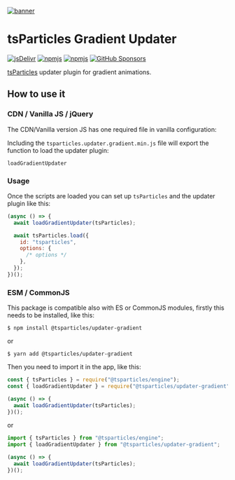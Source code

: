 [![banner](https://particles.js.org/images/banner3.png)](https://particles.js.org)

# tsParticles Gradient Updater

[![jsDelivr](https://data.jsdelivr.com/v1/package/npm/@tsparticles/updater-gradient/badge)](https://www.jsdelivr.com/package/npm/@tsparticles/updater-gradient)
[![npmjs](https://badge.fury.io/js/@tsparticles/updater-gradient.svg)](https://www.npmjs.com/package/@tsparticles/updater-gradient)
[![npmjs](https://img.shields.io/npm/dt/@tsparticles/updater-gradient)](https://www.npmjs.com/package/@tsparticles/updater-gradient) [![GitHub Sponsors](https://img.shields.io/github/sponsors/matteobruni)](https://github.com/sponsors/matteobruni)

[tsParticles](https://github.com/matteobruni/tsparticles) updater plugin for gradient animations.

## How to use it

### CDN / Vanilla JS / jQuery

The CDN/Vanilla version JS has one required file in vanilla configuration:

Including the `tsparticles.updater.gradient.min.js` file will export the function to load the updater plugin:

```text
loadGradientUpdater
```

### Usage

Once the scripts are loaded you can set up `tsParticles` and the updater plugin like this:

```javascript
(async () => {
  await loadGradientUpdater(tsParticles);

  await tsParticles.load({
    id: "tsparticles",
    options: {
      /* options */
    },
  });
})();
```

### ESM / CommonJS

This package is compatible also with ES or CommonJS modules, firstly this needs to be installed, like this:

```shell
$ npm install @tsparticles/updater-gradient
```

or

```shell
$ yarn add @tsparticles/updater-gradient
```

Then you need to import it in the app, like this:

```javascript
const { tsParticles } = require("@tsparticles/engine");
const { loadGradientUpdater } = require("@tsparticles/updater-gradient");

(async () => {
  await loadGradientUpdater(tsParticles);
})();
```

or

```javascript
import { tsParticles } from "@tsparticles/engine";
import { loadGradientUpdater } from "@tsparticles/updater-gradient";

(async () => {
  await loadGradientUpdater(tsParticles);
})();
```
